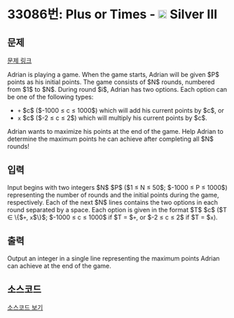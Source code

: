 # 33086번: Plus or Times - <img src="https://static.solved.ac/tier_small/8.svg" style="height:20px" /> Silver III

<!-- performance -->

<!-- 문제 제출 후 깃허브에 푸시를 했을 때 제출한 코드의 성능이 입력될 공간입니다.-->

<!-- end -->

## 문제

[문제 링크](https://boj.kr/33086)


<p>Adrian is playing a game. When the game starts, Adrian will be given $P$ points as his initial points. The game consists of $N$ rounds, numbered from $1$ to $N$. During round $i$, Adrian has two options. Each option can be one of the following types:</p>

<ul>
<li><code>+</code> $c$ ($-1000 ≤ c ≤ 1000$) which will add his current points by $c$, or</li>
<li><code>x</code> $c$ ($-2 ≤ c ≤ 2$) which will multiply his current points by $c$.</li>
</ul>

<p>Adrian wants to maximize his points at the end of the game. Help Adrian to determine the maximum points he can achieve after completing all $N$ rounds!</p>



## 입력


<p>Input begins with two integers $N$ $P$ ($1 ≤ N ≤ 50$; $-1000 ≤ P ≤ 1000$) representing the number of rounds and the initial points during the game, respectively. Each of the next $N$ lines contains the two options in each round separated by a space. Each option is given in the format $T$ $c$ ($T ∈ \{$<code>+</code>, <code>x</code>$\}$; $-1000 ≤ c ≤ 1000$ if $T = $<code>+</code>, or $-2 ≤ c ≤ 2$ if $T = $<code>x</code>).</p>



## 출력


<p>Output an integer in a single line representing the maximum points Adrian can achieve at the end of the game.</p>



## 소스코드

[소스코드 보기](Plus%20or%20Times.py)